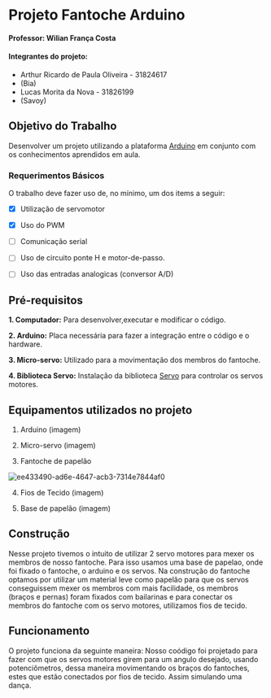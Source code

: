 # Projeto Fantoche Arduino
#### Professor: Wilian França Costa

#### Integrantes do projeto:
- Arthur Ricardo de Paula Oliveira - 31824617
- (Bia)
- Lucas Morita da Nova - 31826199
- (Savoy)

## Objetivo do Trabalho

Desenvolver um projeto utilizando a plataforma [Arduino](https://www.arduino.cc/) em conjunto com os conhecimentos aprendidos em aula.

### Requerimentos Básicos

O trabalho deve fazer uso de, no mínimo, um dos items a seguir:

- [x] Utilização de servomotor

- [x] Uso do PWM

- [ ] Comunicação serial

- [ ] Uso de circuito ponte H e motor-de-passo.

- [ ] Uso das entradas analogicas (conversor A/D)

## Pré-requisitos

**1. Computador:** Para desenvolver,executar e modificar o código.

**2. Arduino:** Placa necessária para fazer a integração entre o código e o hardware.

**3. Micro-servo:** Utilizado para a movimentação dos membros do fantoche.

**4. Biblioteca Servo:** Instalação da biblioteca [Servo](https://www.arduino.cc/en/Reference/Servo) para controlar os servos motores.

## Equipamentos utilizados no projeto

1. Arduino (imagem)

2. Micro-servo (imagem)

3. Fantoche de papelão

![ee433490-ad6e-4647-acb3-7314e7844af0](https://user-images.githubusercontent.com/39192437/40589571-e8c8babe-61c5-11e8-8341-d9afd49817e9.jpg)


4. Fios de Tecido (imagem)

5. Base de papelão (imagem)

## Construção

Nesse projeto tivemos o intuito de utilizar 2 servo motores para mexer os membros de nosso fantoche.
Para isso usamos uma base de papelao, onde foi fixado o fantoche, o arduino e os servos.
Na construção do fantoche optamos por utilizar um material leve como papelão para que os servos conseguissem mexer os membros com mais facilidade, os membros (braços e pernas) foram fixados com bailarinas e para conectar os membros do fantoche com os servo motores, utilizamos fios de tecido. 

## Funcionamento

O projeto funciona da seguinte maneira: Nosso coódigo foi projetado para fazer com que os servos motores girem para um angulo desejado, usando potenciômetros, dessa maneira movimentando os braços do fantoches, estes que estão conectados por fios de tecido. Assim simulando uma dança.








